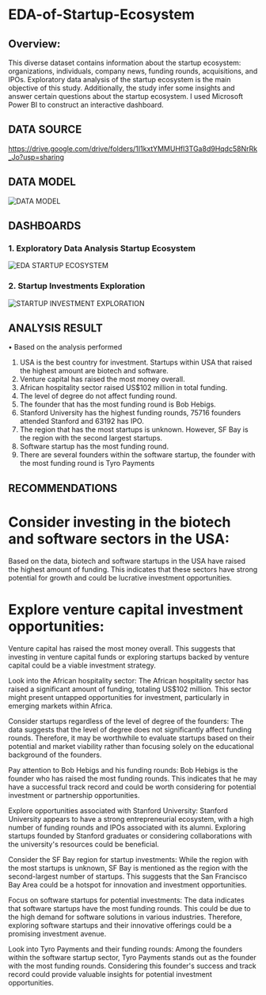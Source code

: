 # EDA-of-Startup-Ecosystem
## Overview: 
This diverse dataset contains information about the startup ecosystem: organizations, individuals, company news, funding rounds, acquisitions, and IPOs. Exploratory data analysis of the startup ecosystem is the main objective of this study. Additionally, the study infer some insights and answer certain questions about the startup ecosystem. I used Microsoft Power BI to construct an interactive dashboard.
## DATA SOURCE
https://drive.google.com/drive/folders/1I1kxtYMMUHfl3TGa8d9Hqdc58NrRk_Jo?usp=sharing
## DATA MODEL
![DATA MODEL](https://user-images.githubusercontent.com/106782819/202910471-e1948b3c-be79-4523-b63f-d3f685f5b0e6.png)
## DASHBOARDS
### 1. Exploratory Data Analysis Startup Ecosystem
![EDA STARTUP ECOSYSTEM](https://user-images.githubusercontent.com/106782819/202910608-03c9a9f1-5120-4f0f-a11d-11c8e4aa0f21.png)
### 2. Startup Investments Exploration
![STARTUP INVESTMENT EXPLORATION](https://user-images.githubusercontent.com/106782819/202910640-c0421e6a-5926-4264-b6d5-bef8386c9929.png)

## ANALYSIS RESULT
•	Based on the analysis performed
1. USA is the best country for investment. Startups within USA that raised the highest amount are biotech and software.
2. Venture capital has raised the most money overall.
3.	African hospitality sector raised US$102 million in total funding.
4.	The level of degree do not affect funding round.
5.  The founder that has the most funding round is Bob Hebigs.
6.  Stanford University has the highest funding rounds, 75716 founders attended Stanford and 63192 has IPO.
7.	The region that has the most startups is unknown. However, SF Bay is the region with the second largest startups.
8.	Software startup has the most funding round.
9.	There are several founders within the software startup, the founder with the most funding round is Tyro Payments

## RECOMMENDATIONS
# Consider investing in the biotech and software sectors in the USA:
Based on the data, biotech and software startups in the USA have raised the highest amount of funding. This indicates that these sectors have strong potential for growth and could be lucrative investment opportunities.
# Explore venture capital investment opportunities: 
Venture capital has raised the most money overall. This suggests that investing in venture capital funds or exploring startups backed by venture capital could be a viable investment strategy.

Look into the African hospitality sector: The African hospitality sector has raised a significant amount of funding, totaling US$102 million. This sector might present untapped opportunities for investment, particularly in emerging markets within Africa.

Consider startups regardless of the level of degree of the founders: The data suggests that the level of degree does not significantly affect funding rounds. Therefore, it may be worthwhile to evaluate startups based on their potential and market viability rather than focusing solely on the educational background of the founders.

Pay attention to Bob Hebigs and his funding rounds: Bob Hebigs is the founder who has raised the most funding rounds. This indicates that he may have a successful track record and could be worth considering for potential investment or partnership opportunities.

Explore opportunities associated with Stanford University: Stanford University appears to have a strong entrepreneurial ecosystem, with a high number of funding rounds and IPOs associated with its alumni. Exploring startups founded by Stanford graduates or considering collaborations with the university's resources could be beneficial.

Consider the SF Bay region for startup investments: While the region with the most startups is unknown, SF Bay is mentioned as the region with the second-largest number of startups. This suggests that the San Francisco Bay Area could be a hotspot for innovation and investment opportunities.

Focus on software startups for potential investments: The data indicates that software startups have the most funding rounds. This could be due to the high demand for software solutions in various industries. Therefore, exploring software startups and their innovative offerings could be a promising investment avenue.

Look into Tyro Payments and their funding rounds: Among the founders within the software startup sector, Tyro Payments stands out as the founder with the most funding rounds. Considering this founder's success and track record could provide valuable insights for potential investment opportunities.
